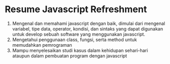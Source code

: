 # Resume Javascript Refreshment

1. Mengenal dan memahami javascript dengan baik, dimulai dari mengenal variabel, tipe data, operator, kondisi, dan sintaks yang dapat digunakan untuk develop sebuah software yang menggunakan javascript.
2. Mengetahui penggunaan class, fungsi, serta method untuk memudahkan pemrograman
3. Mampu menyelesaikan studi kasus dalam kehidupan sehari-hari ataupun dalam pembuatan program dengan javascript